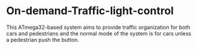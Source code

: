 # On-demand-Traffic-light-control
This ATmega32-based system aims to provide traffic organization for both cars and pedestrians and the normal mode of the system is for cars unless a pedestrian push the button.
